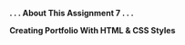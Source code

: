 <b> . . . About This Assignment 7 . . . </b> <br>

<b>Creating Portfolio With HTML & CSS Styles</b> <br>

